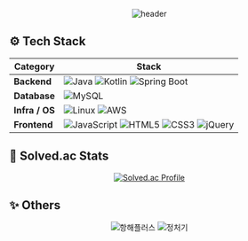 <div align="center">
 
![header](https://capsule-render.vercel.app/api?type=waving&color=gradient&height=300&section=header&text=Hi%F0%9F%96%90%EF%B8%8F%20I%27m%20HyunJng&fontSize=55&fontColor=ffffff&customColorList=18)
</div>

## ⚙️ Tech Stack
<div align=center>
  

| Category | Stack |
|----------|-------|
| **Backend** | ![Java](https://img.shields.io/badge/JAVA-007396?style=for-the-badge&logo=java&logoColor=white) ![Kotlin](https://img.shields.io/badge/kotlin-%230095D5.svg?style=for-the-badge&logo=kotlin&logoColor=white) ![Spring Boot](https://img.shields.io/badge/springboot-%236DB33F.svg?style=for-the-badge&logo=SpringBoot&logoColor=white) |
| **Database** | ![MySQL](https://img.shields.io/badge/mysql-%2300f.svg?style=for-the-badge&logo=mysql&logoColor=white) |
| **Infra / OS** | ![Linux](https://img.shields.io/badge/linux-FCC624?style=for-the-badge&logo=linux&logoColor=black) ![AWS](https://img.shields.io/badge/AWS-%23FF9900.svg?style=for-the-badge&logo=amazonaws&logoColor=white)|
| **Frontend** | ![JavaScript](https://img.shields.io/badge/JavaScript-F7DF1E.svg?style=for-the-badge&logo=JavaScript&logoColor=black) ![HTML5](https://img.shields.io/badge/html5-E34F26.svg?style=for-the-badge&logo=html5&logoColor=white) ![CSS3](https://img.shields.io/badge/CSS3-1572B6.svg?style=for-the-badge&logo=css3&logoColor=white) ![jQuery](https://img.shields.io/badge/jquery-%230769AD.svg?style=for-the-badge&logo=jquery&logoColor=white) |


</div>

## 🌷 Solved.ac Stats
<div align=center>

[![Solved.ac Profile](http://mazassumnida.wtf/api/generate_badge?boj=khjung1654)](https://solved.ac/khjung1654)

</div>


## ✨ Others
<div align=center>

![항해플러스](https://static.spartaclub.kr/hanghae99/plus/completion/badge_black.svg)
![정처기](https://img.shields.io/badge/정보처리기사-blue?style=for-the-badge)

</div>
